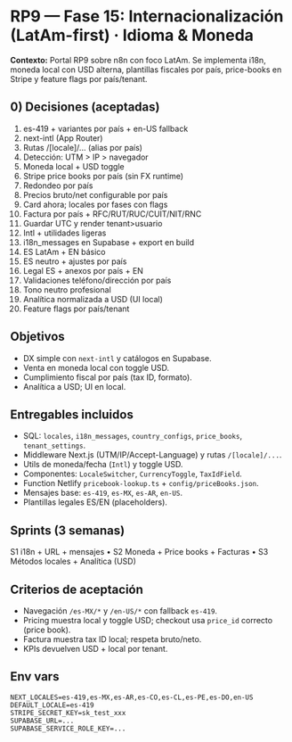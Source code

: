# RP9 — Fase 15: Internacionalización (LatAm-first) · Idioma & Moneda
**Contexto:** Portal RP9 sobre n8n con foco LatAm. Se implementa i18n, moneda local con USD alterna, plantillas fiscales por país, price-books en Stripe y feature flags por país/tenant.

## 0) Decisiones (aceptadas)
1) es-419 + variantes por país + en-US fallback
2) next-intl (App Router)
3) Rutas /[locale]/... (alias por país)
4) Detección: UTM > IP > navegador
5) Moneda local + USD toggle
6) Stripe price books por país (sin FX runtime)
7) Redondeo por país
8) Precios bruto/net configurable por país
9) Card ahora; locales por fases con flags
10) Factura por país + RFC/RUT/RUC/CUIT/NIT/RNC
11) Guardar UTC y render tenant>usuario
12) Intl + utilidades ligeras
13) i18n_messages en Supabase + export en build
14) ES LatAm + EN básico
15) ES neutro + ajustes por país
16) Legal ES + anexos por país + EN
17) Validaciones teléfono/dirección por país
18) Tono neutro profesional
19) Analítica normalizada a USD (UI local)
20) Feature flags por país/tenant

## Objetivos
- DX simple con `next-intl` y catálogos en Supabase.
- Venta en moneda local con toggle USD.
- Cumplimiento fiscal por país (tax ID, formato).
- Analítica a USD; UI en local.

## Entregables incluidos
- SQL: `locales`, `i18n_messages`, `country_configs`, `price_books`, `tenant_settings`.
- Middleware Next.js (UTM/IP/Accept-Language) y rutas `/[locale]/...`.
- Utils de moneda/fecha (`Intl`) y toggle USD.
- Componentes: `LocaleSwitcher`, `CurrencyToggle`, `TaxIdField`.
- Function Netlify `pricebook-lookup.ts` + `config/priceBooks.json`.
- Mensajes base: `es-419`, `es-MX`, `es-AR`, `en-US`.
- Plantillas legales ES/EN (placeholders).

## Sprints (3 semanas)
S1 i18n + URL + mensajes • S2 Moneda + Price books + Facturas • S3 Métodos locales + Analítica (USD)

## Criterios de aceptación
- Navegación `/es-MX/*` y `/en-US/*` con fallback `es-419`.
- Pricing muestra local y toggle USD; checkout usa `price_id` correcto (price book).
- Factura muestra tax ID local; respeta bruto/neto.
- KPIs devuelven USD + local por tenant.

## Env vars
```
NEXT_LOCALES=es-419,es-MX,es-AR,es-CO,es-CL,es-PE,es-DO,en-US
DEFAULT_LOCALE=es-419
STRIPE_SECRET_KEY=sk_test_xxx
SUPABASE_URL=...
SUPABASE_SERVICE_ROLE_KEY=...
```
